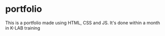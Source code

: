 # portfolio
This is a portfolio made using HTML, CSS and JS. It's done within a month in K-LAB training
